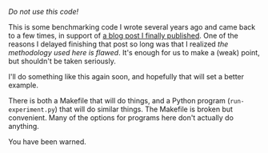 
*Do not use this code!*

This is some benchmarking code I wrote several years ago and came back
to a few times, in support of [a blog post I finally published].  One
of the reasons I delayed finishing that post so long was that I
realized *the methodology used here is flawed*.  It's enough for us to
make a (weak) point, but shouldn't be taken seriously.

I'll do something like this again soon, and hopefully that will set a
better example.

There is both a Makefile that will do things, and a Python program
(`run-experiment.py`) that will do similar things.  The Makefile is
broken but convenient.  Many of the options for programs here don't
actually do anything.

You have been warned.

[a blog post I finally published]: http://www.cipht.net/2017/10/03/are-jump-tables-always-fastest.html
